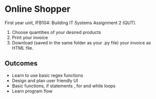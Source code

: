# Online Shopper

First year unit, IFB104: Building IT Systems Assignment 2 (QUT). 

1. Choose quantities of your desired products
2. Print your invoice
3. Download (saved in the same folder as your .py file) your invoice as HTML file.

## Outcomes
+ Learn to use basic regex functions
+ Design and plan user friendly UI
+ Basic functions, if statements , for and while loops
+ Learn program flow